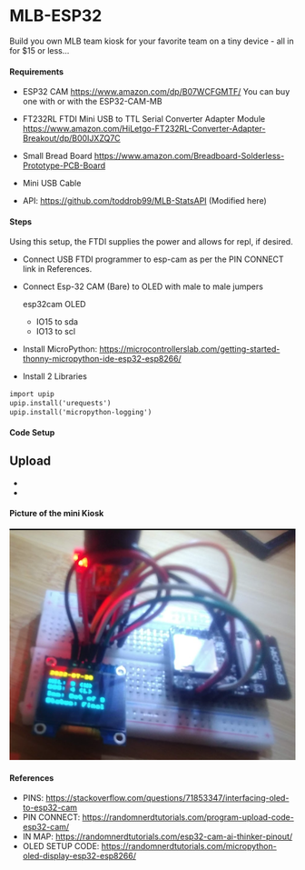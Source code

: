 # MLB-ESP32

Build you own MLB team kiosk  for your favorite team on a tiny device - all in for $15 or less...

#### Requirements

- ESP32 CAM
https://www.amazon.com/dp/B07WCFGMTF/
You can buy one with or with the ESP32-CAM-MB

- FT232RL FTDI Mini USB to TTL Serial Converter Adapter Module
https://www.amazon.com/HiLetgo-FT232RL-Converter-Adapter-Breakout/dp/B00IJXZQ7C

- Small Bread Board
https://www.amazon.com/Breadboard-Solderless-Prototype-PCB-Board

- Mini USB Cable

- API: https://github.com/toddrob99/MLB-StatsAPI (Modified here)


#### Steps

Using this setup, the FTDI supplies the power and allows for repl, if desired.

- Connect USB FTDI programmer to esp-cam as per the PIN CONNECT link in References.

- Connect Esp-32 CAM (Bare) to OLED with male to male jumpers

  esp32cam OLED
  
  - IO15 to  sda
  - IO13 to  scl

- Install MicroPython:
https://microcontrollerslab.com/getting-started-thonny-micropython-ide-esp32-esp8266/

- Install 2 Libraries

```
import upip
upip.install('urequests')
upip.install('micropython-logging')
```

#### Code Setup
Upload 
-
- 
- 

#### Picture of the mini Kiosk
![ESP32-CAM-MLB-Kiosk](esp32-kiosk.png)


#### References 

- PINS: https://stackoverflow.com/questions/71853347/interfacing-oled-to-esp32-cam
- PIN CONNECT: https://randomnerdtutorials.com/program-upload-code-esp32-cam/
- IN MAP: https://randomnerdtutorials.com/esp32-cam-ai-thinker-pinout/
- OLED SETUP CODE: https://randomnerdtutorials.com/micropython-oled-display-esp32-esp8266/

